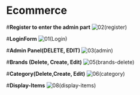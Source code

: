 # Ecommerce

#**Register  to enter the admin part** 
![02(register)](https://user-images.githubusercontent.com/76247835/132421675-630359dd-9869-4726-90e2-b80bcf6ed285.png)


#**LoginForm**
![01(Login)](https://user-images.githubusercontent.com/76247835/132423066-a4c93ce4-531f-4d5d-b660-a6bbbdbc9e2c.png)


#**Admin Panel(DELETE, EDIT)**
![03(admin)](https://user-images.githubusercontent.com/76247835/132421975-32d3ae5f-30ef-4d86-b50b-49871312624c.png)


#**Brands (Delete, Create, Edit)**
![05(brands-delete)](https://user-images.githubusercontent.com/76247835/132422310-cae25f5e-8475-4b15-a06f-e2d855ce8d1c.png)


#**Category(Delete,Create, Edit)**
![06(category)](https://user-images.githubusercontent.com/76247835/132422428-ec3fddd7-c196-4113-8135-a9e3034f2aa0.png)

#**Display-Items**
![08(display-items)](https://user-images.githubusercontent.com/76247835/132588631-3a25f9b8-7c62-4222-8f60-5f4374cd7bcd.png)
